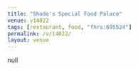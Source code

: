 ```yaml
---
title: "Shade's Special Food Palace"
venue: v14022
tags: [restaurant, food, "fhrs:695524"]
permalink: /v/14022/
layout: venue
---
```

null